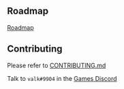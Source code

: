 ## Roadmap
[Roadmap](https://trello.com/b/AMahPSG3/valks-game)

## Contributing
Please refer to [CONTRIBUTING.md](https://github.com/Valks-Games/valks-game/blob/main/.github/CONTRIBUTING.md)

Talk to `valk#9904` in the [Games Discord](https://discord.gg/cDNf8ja)
